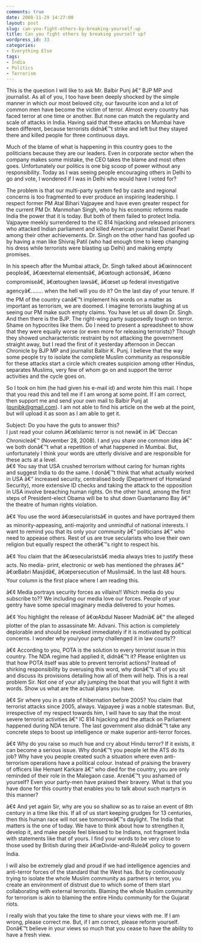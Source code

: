 ```yaml
---
comments: true
date: 2008-11-29 14:27:00
layout: post
slug: can-you-fight-others-by-breaking-yourself-up
title: Can you fight others by breaking yourself up?
wordpress_id: 33
categories:
- Everything Else
tags:
- India
- Politics
- Terrorism
---
```


This is the question I will like to ask Mr. Balbir Punj â€“ BJP MP and journalist. As all of you, I too have been deeply shocked by  the simple manner in which our most beloved city, our favourite icon and a lot of common men have become the victim of terror. Almost every country has faced terror at one time or another. But none can match the regularity and scale of attacks in India. Having said that these attacks on Mumbai have been different, because terrorists didnâ€™t strike and left but they stayed there and killed people for three continuous days.  
  
Much of the blame of what is happening in this country goes to the politicians because they are our leaders. Even in corporate sector when the company makes some mistake, the CEO takes the blame and most often goes. Unfortunately our politics is one big scoop of power without any responsibility. Today as I was seeing people encouraging others in Delhi to go and vote, I wondered if I was in Delhi who would have I voted for?   
  
The problem is that our multi-party system fed by caste and regional concerns is too fragmented to ever produce an inspiring leadership. I respect former PM  Atal Bihari Vajpayee and have even greater respect for the current PM Dr. Manmohan Singh, who by his economic reforms made India the power that it is today. But both of them failed to protect India. Vajpayee meekly surrendered to the IC 814 hijacking and released prisoners who attacked Indian parliament and killed American journalist Daniel Pearl among their other achievements. Dr. Singh on the other hand has goofed up by having a man like Shivraj Patil (who had enough time to keep changing his dress while terrorists were blasting up Delhi) and making empty promises.  
  
In his speech after the Mumbai attack, Dr. Singh talked about â€œinnocent peopleâ€, â€œexternal elementsâ€, â€œtough actionsâ€, â€œno compromiseâ€, â€œtoughen lawsâ€, â€œset up federal investigative agencyâ€........ when the hell will you do it? On the last day of your tenure. If the PM of the country canâ€™t implement his words on a matter as important as terrorism, we are doomed. I imagine terrorists laughing at us seeing our PM make such empty claims. You have let us all down Dr. Singh.  
And then there is the BJP. The right-wing party supposedly tough on terror. Shame on hypocrites like them. Do I need to present a spreadsheet to show that they were equally worse (or even more for releasing terrorists)? Though they showed uncharacteristic restraint by not attacking the government straight away, but I read the first of it yesterday afternoon in Deccan Chronicle by BJP MP and journalist Balbir K. Punj. I believe that the way some people try to isolate the complete Muslim community as responsible for these attacks start a circle which creates suspicion among other Hindus, separates Muslims, very few of whom go on and support the terror activities and the cycle goes on.  
  
So I took on him (he had given his e-mail id) and wrote him this mail. I hope that you read this and tell me if I am wrong at some point. If I am correct, then support me and send your own mail to Balbir Punj at (punjbk@gmail.com). I am not able to find his article on the web at the point, but will upload it as soon as I am able to get it.  
  
Subject: Do you have the guts to answer this?  
I just read your column â€œIslamic terror is not newâ€ in â€˜Deccan Chronicleâ€™ (November 28, 2008). I and you share one common idea â€“ we both donâ€™t what a repetition of what happened in Mumbai. But, unfortunately I think your words are utterly divisive and are responsible for these acts at a level.  
â€¢ You say that USA crushed terrorism without caring for human rights and suggest India to do the same. I donâ€™t think that what actually worked in USA â€“ increased security, centralised body (Department of Homeland Security), more extensive ID checks and taking the attack to the opposition in USA involve breaching human rights. On the other hand, among the first steps of President-elect Obama will be to shut down Guantanamo Bay â€“ the theatre of human rights violation.  
  
â€¢ You use the word â€œsecularistsâ€ in quotes and have portrayed them as minority-appeasing, anti-majority and unmindful of national interests. I want to remind you that its only your community â€“ politicians â€“ who need to appease others. Rest of us are true secularists who love their own religion but equally respect the otherâ€™s right to respect his.  
  
â€¢ You claim that the â€œsecularistsâ€ media always tries to justify these acts. No media- print, electronic or web has mentioned the phrases â€“ â€œBabri Masjidâ€, â€œpersecution of Muslimsâ€. In the last 48 hours. Your column is  the first place where I am reading this.  
  
â€¢ Media portrays security forces as villains!! Which media do you subscribe to?? We including our media love our forces. People of your gentry have some special imaginary media delivered to your homes.  
  
â€¢ You highlight the release of â€œAbdul Naseer Madniâ€ â€“ the alleged plotter of the plan to assassinate Mr. Advani. This action is completely deplorable and should be revoked immediately if it is motivated by political concerns. I wonder why you/your party challenged it in law courts??  
  
â€¢ According to you, POTA is the solution to every terrorist issue in this country. The NDA regime had applied it, didnâ€™t it? Please enlighten us that how POTA itself was able to prevent terrorist actions? Instead of shirking responsibility by overusing this word, why donâ€™t all of you sit  and discuss its provisions detailing how all of them will help. This is a real problem Sir. Not one of your ally jumping the boat that you will fight it with words. Show us what are the actual plans you have.  
  
â€¢ Sir where you in a state of hibernation before 2005? You claim that terrorist attacks since 2005, always. Vajpayee ji was a noble statesman. But, irrespective of  my respect towards him, I will have to say that the most severe terrorist activities â€“ IC 814 hijacking and the attack on Parliament happened during NDA tenure. The last government also didnâ€™t take any concrete steps to boost up intelligence or make superior anti-terror forces.  
  
â€¢ Why do you raise so much hue and cry about Hindu terror? If it exists, it can become a serious issue. Why donâ€™t you people let the ATS do its job? Why have you people created such a situation where even anti-terrorism operations have a political colour. Instead of praising the bravery of officers like Hemant Karkare â€“ who died for the country, you are only reminded of their role in the Malegaon case. Arenâ€™t you ashamed of yourself? Even your party-men have praised their bravery. What is that you have done for this country that enables you to talk about such martyrs in this manner?  
  
â€¢ And yet again Sir, why are you so shallow so as to raise an event of 8th century in a time like this. If all of us start keeping grudges for 13 centuries, then this human race will not see tomorrowâ€™s daylight. The India that matters is the one of today. We have to think about how to strengthen it, develop it, and make people feel blessed to be Indians, not fragment India with statements like that of yours. I find your words to be very close to those used by British during their â€œDivide-and-Ruleâ€ policy to govern India.  
  
I will also be extremely glad and proud if we had intelligence agencies and anti-terror forces of the standard that the West has. But by continuously trying to isolate the whole Muslim community as partners in terror, you create an environment of distrust due to which some of them start collaborating with external terrorists. Blaming the whole Muslim community for terrorism is akin to blaming the entire Hindu community for the Gujarat riots.   
  
I really wish that you take the time to share your views with me. If I am wrong, please correct me. But, if I am correct, please reform yourself. Donâ€™t believe in your views so much that you cease to have the ability to have a fresh view.
